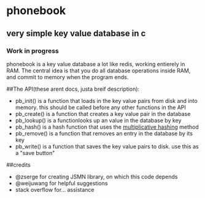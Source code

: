 # phonebook
## very simple key value database in c

### Work in progress

phonebook is a key value database a lot like redis, working entierely in RAM. The central idea is that you do all database operations inside RAM, and commit to memory when the program ends.

##The API(these arent docs, justa breif description):

- pb_init() is a function that loads in the key value pairs from disk and into memory. this should be called before any other functions in the API
- pb_create() is a function that creates a key value pair in the database
- pb_lookup() is a functionlooks up an value in the database by key
- pb_hash() is a hash function that uses the [multiplicative hashing](https://www.youtube.com/watch?v=BmKMzAt2Gjc) method
- pb_remove() is a function that removes an entry in the database by its key
- pb_write() is a function that saves the key value pairs to disk. use this as a "save button" 

##credits

- @zserge for creating JSMN library, on which this code depends
- @weijuwang for helpful suggestions
- stack overflow for... assistance
